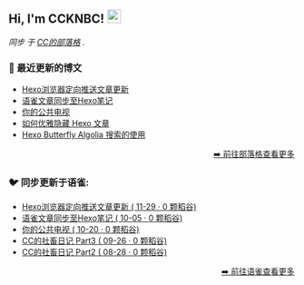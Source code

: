 <h2>Hi, I'm CCKNBC! <img src="https://github.githubassets.com/images/mona-whisper.gif" height="24" /></h2>

<p><em>同步 于 <a href="https://blog.ccknbc.cc">CC的部落格</a> . </em>

### 📕 最近更新的博文

<!-- BLOG-POST-LIST:START -->
- [Hexo浏览器定向推送文章更新](https://blog.ccknbc.cc/posts/hexo-webpushr-notification/)
- [语雀文章同步至Hexo笔记](https://blog.ccknbc.cc/posts/yuque-to-hexo/)
- [你的公共电视](https://blog.ccknbc.cc/posts/about-pts/)
- [如何优雅隐藏 Hexo 文章](https://blog.ccknbc.cc/posts/how-to-hide-hexo-articles-gracefully/)
- [Hexo Butterfly Algolia 搜索的使用](https://blog.ccknbc.cc/posts/hexo-butterfly-algolia/)
<!-- BLOG-POST-LIST:END -->

<p align="right"><a href="https://blog.ccknbc.cc">➡️ 前往部落格查看更多</a></p>

### 🐦 同步更新于语雀:

  - [Hexo浏览器定向推送文章更新 ( 11-29 · 0 颗稻谷)](https://yuque.com/ccknbc/blog/37)
  - [语雀文章同步至Hexo笔记 ( 10-05 · 0 颗稻谷)](https://yuque.com/ccknbc/blog/36)
  - [你的公共电视 ( 10-20 · 0 颗稻谷)](https://yuque.com/ccknbc/blog/35)
  - [CC的社畜日记 Part3 ( 09-26 · 0 颗稻谷)](https://yuque.com/ccknbc/blog/34)
  - [CC的社畜日记 Part2 ( 08-28 · 0 颗稻谷)](https://yuque.com/ccknbc/blog/33)

<p align="right"><a href="https://www.yuque.com/ccknbc/blog">➡️ 前往语雀查看更多</a></p>
